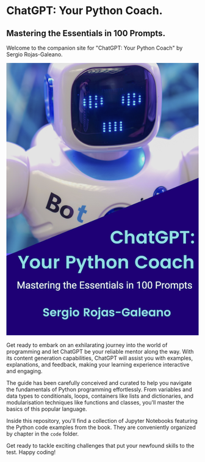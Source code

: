 # ChatGPT: Your Python Coach. 
## Mastering the Essentials in 100 Prompts.

Welcome to the companion site for "ChatGPT: Your Python Coach" by Sergio Rojas-Galeano. 

![ChatGPT: Your Python Coach Cover](imgs/ChatGPT-Python-Cover.png)

Get ready to embark on an exhilarating journey into the world of programming and let ChatGPT be your reliable mentor along the way. With its content generation capabilities, ChatGPT will assist you with examples, explanations, and feedback, making your learning experience interactive and engaging.

The guide has been carefully conceived and curated to help you navigate the fundamentals of Python programming effortlessly. From variables and data types to conditionals, loops, containers like lists and dictionaries, and modularisation techniques like functions and classes, you'll master the basics of this popular language. 

Inside this repository, you'll find a collection of Jupyter Notebooks featuring the Python code examples from the book. They are conveniently organized by chapter in the `code` folder.

Get ready to tackle exciting challenges that put your newfound skills to the test. Happy coding!

